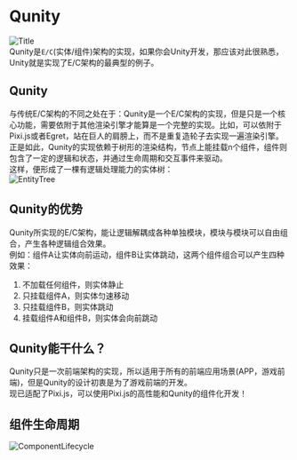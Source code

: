 # Qunity
![Title](https://qunity-team.github.io/qunity/assets/title.svg)  
Qunity是`E/C`(实体/组件)架构的实现，如果你会Unity开发，那应该对此很熟悉，Unity就是实现了E/C架构的最典型的例子。  
## Qunity
与传统E/C架构的不同之处在于：Qunity是一个E/C架构的实现，但是只是一个核心功能，需要依附于其他渲染引擎才能算是一个完整的实现。比如，可以依附于Pixi.js或者Egret，站在巨人的肩膀上，而不是重复造轮子去实现一遍渲染引擎。
正是如此，Qunity的实现依赖于树形的渲染结构，节点上能挂载n个组件，组件则包含了一定的逻辑和状态，并通过生命周期和交互事件来驱动。  
这样，便形成了一棵有逻辑处理能力的实体树：  
![EntityTree](https://qunity-team.github.io/qunity/assets/EntityTree.png)
## Qunity的优势
Qunity所实现的E/C架构，能让逻辑解耦成各种单独模块，模块与模块可以自由组合，产生各种逻辑组合效果。  
例如：组件A让实体向前运动，组件B让实体跳动，这两个组件组合可以产生四种效果：
1. 不加载任何组件，则实体静止
2. 只挂载组件A，则实体匀速移动
3. 只挂载组件B，则实体跳动
4. 挂载组件A和组件B，则实体会向前跳动

## Qunity能干什么？
Qunity只是一次前端架构的实现，所以适用于所有的前端应用场景(APP，游戏前端)，但是Qunity的设计初衷是为了游戏前端的开发。  
现已适配了Pixi.js，可以使用Pixi.js的高性能和Qunity的组件化开发！

## 组件生命周期
![ComponentLifecycle](https://qunity-team.github.io/qunity/assets/component-lifecycle.png)
